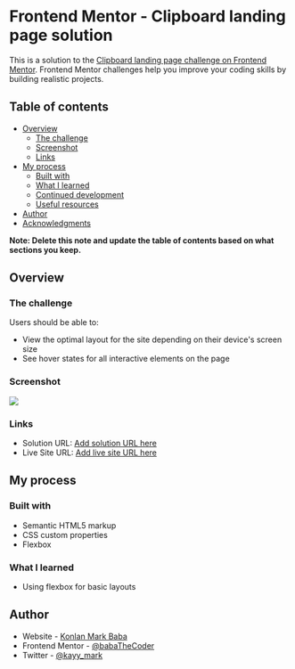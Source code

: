 # Frontend Mentor - Clipboard landing page solution

This is a solution to the [Clipboard landing page challenge on Frontend Mentor](https://www.frontendmentor.io/challenges/clipboard-landing-page-5cc9bccd6c4c91111378ecb9). Frontend Mentor challenges help you improve your coding skills by building realistic projects. 

## Table of contents

- [Overview](#overview)
  - [The challenge](#the-challenge)
  - [Screenshot](#screenshot)
  - [Links](#links)
- [My process](#my-process)
  - [Built with](#built-with)
  - [What I learned](#what-i-learned)
  - [Continued development](#continued-development)
  - [Useful resources](#useful-resources)
- [Author](#author)
- [Acknowledgments](#acknowledgments)

**Note: Delete this note and update the table of contents based on what sections you keep.**

## Overview

### The challenge

Users should be able to:

- View the optimal layout for the site depending on their device's screen size
- See hover states for all interactive elements on the page

### Screenshot

![](./screenshot.jpg)


### Links

- Solution URL: [Add solution URL here](https://github.com/babaTheCoder/clipboard-landing-page.git)
- Live Site URL: [Add live site URL here](https://clipboard-landing-page-green-xi.vercel.app)

## My process

### Built with

- Semantic HTML5 markup
- CSS custom properties
- Flexbox



### What I learned

- Using flexbox for basic layouts


## Author

- Website - [Konlan Mark Baba]()
- Frontend Mentor - [@babaTheCoder](https://www.frontendmentor.io/profile/babaTheCoder)
- Twitter - [@kayy_mark](https://www.twitter.com/kayy_mark)
